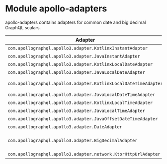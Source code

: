 # Module apollo-adapters

apollo-adapters contains adapters for common date and big decimal GraphQL scalars.

| Adapter                                                         | Description                                                                                         |
|-----------------------------------------------------------------|-----------------------------------------------------------------------------------------------------|
| `com.apollographql.apollo3.adapter.KotlinxInstantAdapter`       | For `kotlinx.datetime.Instant` ISO8601 dates                                                        |
| `com.apollographql.apollo3.adapter.JavaInstantAdapter`          | For `java.time.Instant` ISO8601 dates                                                               |
| `com.apollographql.apollo3.adapter.KotlinxLocalDateAdapter`     | For `kotlinx.datetime.LocalDate` ISO8601 dates                                                      |
| `com.apollographql.apollo3.adapter.JavaLocalDateAdapter`        | For `java.time.LocalDate` ISO8601 dates                                                             |
| `com.apollographql.apollo3.adapter.KotlinxLocalDateTimeAdapter` | For `kotlinx.datetime.LocalDateTime` ISO8601 dates                                                  |
| `com.apollographql.apollo3.adapter.JavaLocalDateTimeAdapter`    | For `java.time.LocalDateTime` ISO8601 dates                                                         |
| `com.apollographql.apollo3.adapter.KotlinxLocalTimeAdapter`     | For `kotlinx.datetime.LocalTime` ISO8601 dates                                                      |
| `com.apollographql.apollo3.adapter.JavaLocalTimeAdapter`        | For `java.time.LocalTime` ISO8601 dates                                                             |
| `com.apollographql.apollo3.adapter.JavaOffsetDateTimeAdapter`   | For `java.time.OffsetDateTime` ISO8601 dates                                                        |
| `com.apollographql.apollo3.adapter.DateAdapter`                 | For `java.util.Date` ISO8601 dates                                                                  |
| `com.apollographql.apollo3.adapter.BigDecimalAdapter`           | For a Multiplatform `com.apollographql.apollo3.adapter.BigDecimal` class holding big decimal values |
| `com.apollographql.apollo3.adapter.network.KtorHttpUrlAdapter`  | For `io.ktor.http.Url` class holding url values                                                     |
